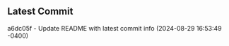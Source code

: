 
## Latest Commit
a6dc05f - Update README with latest commit info (2024-08-29 16:53:49 -0400) <Yunxi-Zhou>
